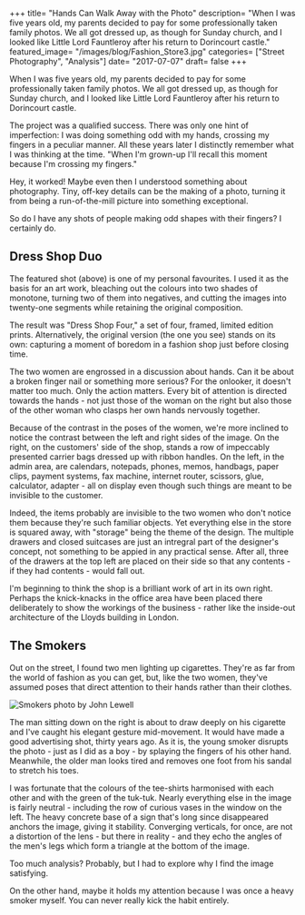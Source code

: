 +++
title= "Hands Can Walk Away with the Photo"
description= "When I was five years old, my parents decided to pay for some professionally taken family photos. We all got dressed up, as though for Sunday church, and I looked like Little Lord Fauntleroy after his return to Dorincourt castle."
featured_image= "/images/blog/Fashion_Store3.jpg"
categories= ["Street Photography", "Analysis"]
date= "2017-07-07"
draft= false
+++

When I was five years old, my parents decided to pay for some professionally taken family photos. We all got dressed up, as though for Sunday church, and I looked like Little Lord Fauntleroy after his return to Dorincourt castle.

The project was a qualified success. There was only one hint of imperfection: I was doing something odd with my hands, crossing my fingers in a peculiar manner. All these years later I distinctly remember what I was thinking at the time. "When I'm grown-up I'll recall this moment because I'm crossing my fingers."

Hey, it worked! Maybe even then I understood something about photography. Tiny, off-key details can be the making of a photo, turning it from being a run-of-the-mill picture into something exceptional.

So do I have any shots of people making odd shapes with their fingers? I certainly do.

## Dress Shop Duo
  
The featured shot (above) is one of my personal favourites. I used it as the basis for an art work, bleaching out the colours into two shades of monotone, turning two of them into negatives, and cutting the images into twenty-one segments while retaining the original composition.

The result was "Dress Shop Four," a set of four, framed, limited edition prints. Alternatively, the original version (the one you see) stands on its own: capturing a moment of boredom in a fashion shop just before closing time.

The two women are engrossed in a discussion about hands. Can it be about a broken finger nail or something more serious? For the onlooker, it doesn't matter too much. Only the action matters. Every bit of attention is directed towards the hands - not just those of the woman on the right but also those of the other woman who clasps her own hands nervously together.

Because of the contrast in the poses of the women, we're more inclined to notice the contrast between the left and right sides of the image. On the right, on the customers' side of the shop, stands a row of impeccably presented carrier bags dressed up with ribbon handles. On the left, in the admin area, are calendars, notepads, phones, memos, handbags, paper clips, payment systems, fax machine, internet router, scissors, glue, calculator, adapter - all on display even though such things are meant to be invisible to the customer.

Indeed, the items probably are invisible to the two women who don't notice them because they're such familiar objects. Yet everything else in the store is squared away, with "storage" being the theme of the design. The multiple drawers and closed suitcases are just an intregral part of the designer's concept, not something to be appied in any practical sense. After all, three of the drawers at the top left are placed on their side so that any contents - if they had contents - would fall out.

I'm beginning to think the shop is a brilliant work of art in its own right. Perhaps the knick-knacks in the office area have been placed there deliberately to show the workings of the business - rather like the inside-out architecture of the Lloyds building in London.

## The Smokers
  
Out on the street, I found two men lighting up cigarettes. They're as far from the world of fashion as you can get, but, like the two women, they've assumed poses that direct attention to their hands rather than their clothes.

<img class="lazyload" data-src="/images/blog/Smokers.jpg" alt="Smokers photo by John Lewell">

The man sitting down on the right is about to draw deeply on his cigarette and I've caught his elegant gesture mid-movement. It would have made a good advertising shot, thirty years ago. As it is, the young smoker disrupts the photo - just as I did as a boy - by splaying the fingers of his other hand. Meanwhile, the older man looks tired and removes one foot from his sandal to stretch his toes.

I was fortunate that the colours of the tee-shirts harmonised with each other and with the green of the tuk-tuk. Nearly everything else in the image is fairly neutral - including the row of curious vases in the window on the left. The heavy concrete base of a sign that's long since disappeared anchors the image, giving it stability. Converging verticals, for once, are not a distortion of the lens - but there in reality - and they echo the angles of the men's legs which form a triangle at the bottom of the image.

Too much analysis? Probably, but I had to explore why I find the image satisfying.

On the other hand, maybe it holds my attention because I was once a heavy smoker myself. You can never really kick the habit entirely.